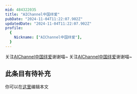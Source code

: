```yaml
---
mid: 484322035
title: "AIChannel中国绊爱"
pubDate: "2024-11-04T11:22:07.902Z"
updatedDate: "2024-11-04T11:22:07.902Z"
profile:
  {
    Nickname: ["AIChannel中国绊爱"],
  }
---
```


关注[AIChannel中国绊爱](https://space.bilibili.com/484322035)谢谢喵~ 关注[AIChannel中国绊爱](https://space.bilibili.com/484322035)谢谢喵~

## 此条目有待补充
你可以在[这里](https://github.com/Yuhanawa/VTuber.ICU-Content/edit/master/v/AIChannel中国绊爱/index.md)编辑本文
